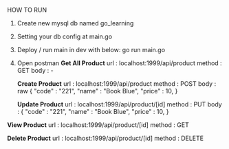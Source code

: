 HOW TO RUN

1. Create new mysql db named go_learning
2. Setting your db config at main.go
3. Deploy / run main in dev with below:
   go run main.go
4. Open postman
   **Get All Product**
    url     : localhost:1999/api/product
    method  : GET
    body    : -

   **Create Product**
    url     : localhost:1999/api/product
    method  : POST
    body    : raw
              {
                  "code" : "221",
                  "name" : "Book Blue",
                  "price" : 10,
              }
    
   **Update Product**
    url     : localhost:1999/api/product/[id]
    method  : PUT
    body    : {
                  "code" : "221",
                  "name" : "Book Blue",
                  "price" : 10,
              }

  **View Product**
      url     : localhost:1999/api/product/[id]
      method  : GET


  **Delete Product**
      url     : localhost:1999/api/product/[id]
      method  : DELETE
